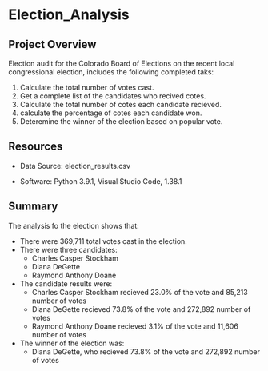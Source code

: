 # Election_Analysis

## Project Overview
Election audit for the Colorado Board of Elections on the recent local congressional election, includes the following completed taks:
1. Calculate the total number of votes cast.
2. Get a complete list of the candidates who recived cotes.
2. Calculate the total number of cotes each candidate recieved.
4. calculate the percentage of cotes each candidate won.
5. Deteremine the winner of the election based on popular vote.

## Resources
- Data Source: election_results.csv

- Software: Python 3.9.1, Visual Studio Code, 1.38.1

## Summary
The analysis fo the election shows that:
- There were 369,711 total votes cast in the election.
- There were three candidates:
  - Charles Casper Stockham
  - Diana DeGette
  - Raymond Anthony Doane
- The candidate results were:
  - Charles Casper Stockham recieved 23.0% of the vote and 85,213 number of votes
  - Diana DeGette recieved 73.8% of the vote and 272,892 number of votes
  - Raymond Anthony Doane recieved 3.1% of the vote and 11,606 number of votes
- The winner of the election was:
  - Diana DeGette, who recieved 73.8% of the vote and 272,892 number of votes
